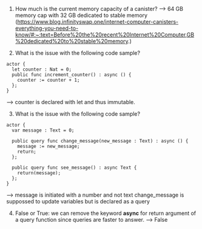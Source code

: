 1. How much is the current memory capacity of a canister? 
--> 64 GB memory cap with 32 GB dedicated to stable memory
(https://www.blog.infinityswap.one/internet-computer-canisters-everything-you-need-to-know/#:~:text=Before%20the%20recent%20Internet%20Computer,GB%20dedicated%20to%20stable%20memory.)

2. What is the issue with the following code sample?
```
actor {
  let counter : Nat = 0;
  public func increment_counter() : async () {
    counter := counter + 1;
  };
}
```

--> counter is declared with let and thus immutable.


3. What is the issue with the following code sample?
```
actor {
  var message : Text = 0;

  public query func change_message(new_message : Text) : async () {
    message := new_message;
    return;
  };
  
  public query func see_message() : async Text {
    return(message);
  };
}
```

--> message is initiated with a number and not text
change_message is suppossed to update variables but is declared as a query


4.  False or True: we can remove the keyword **async** for return argument of a query function since queries are faster to answer.
--> False